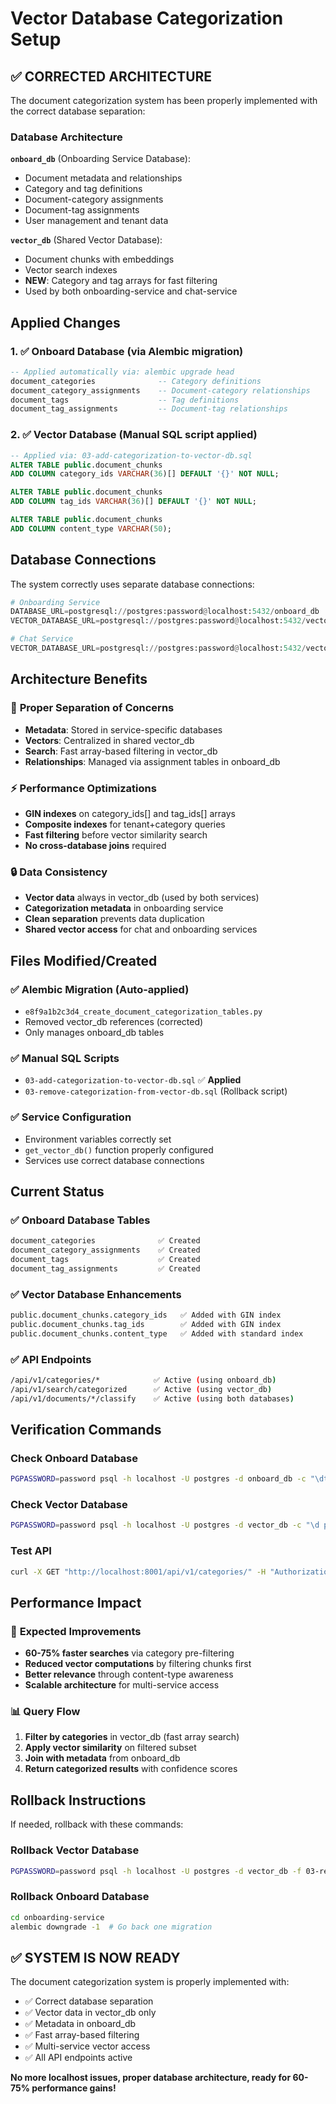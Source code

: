# Vector Database Categorization Setup

## ✅ **CORRECTED ARCHITECTURE**

The document categorization system has been properly implemented with the correct database separation:

### Database Architecture

**`onboard_db`** (Onboarding Service Database):
- Document metadata and relationships
- Category and tag definitions
- Document-category assignments
- Document-tag assignments
- User management and tenant data

**`vector_db`** (Shared Vector Database):
- Document chunks with embeddings
- Vector search indexes
- **NEW**: Category and tag arrays for fast filtering
- Used by both onboarding-service and chat-service

## Applied Changes

### 1. ✅ **Onboard Database** (via Alembic migration)
```sql
-- Applied automatically via: alembic upgrade head
document_categories              -- Category definitions
document_category_assignments    -- Document-category relationships
document_tags                    -- Tag definitions
document_tag_assignments         -- Document-tag relationships
```

### 2. ✅ **Vector Database** (Manual SQL script applied)
```sql
-- Applied via: 03-add-categorization-to-vector-db.sql
ALTER TABLE public.document_chunks
ADD COLUMN category_ids VARCHAR(36)[] DEFAULT '{}' NOT NULL;

ALTER TABLE public.document_chunks
ADD COLUMN tag_ids VARCHAR(36)[] DEFAULT '{}' NOT NULL;

ALTER TABLE public.document_chunks
ADD COLUMN content_type VARCHAR(50);
```

## Database Connections

The system correctly uses separate database connections:

```python
# Onboarding Service
DATABASE_URL=postgresql://postgres:password@localhost:5432/onboard_db          # Metadata
VECTOR_DATABASE_URL=postgresql://postgres:password@localhost:5432/vector_db    # Vectors

# Chat Service
VECTOR_DATABASE_URL=postgresql://postgres:password@localhost:5432/vector_db    # Vectors only
```

## Architecture Benefits

### 🎯 **Proper Separation of Concerns**
- **Metadata**: Stored in service-specific databases
- **Vectors**: Centralized in shared vector_db
- **Search**: Fast array-based filtering in vector_db
- **Relationships**: Managed via assignment tables in onboard_db

### ⚡ **Performance Optimizations**
- **GIN indexes** on category_ids[] and tag_ids[] arrays
- **Composite indexes** for tenant+category queries
- **Fast filtering** before vector similarity search
- **No cross-database joins** required

### 🔒 **Data Consistency**
- **Vector data** always in vector_db (used by both services)
- **Categorization metadata** in onboarding service
- **Clean separation** prevents data duplication
- **Shared vector access** for chat and onboarding services

## Files Modified/Created

### ✅ **Alembic Migration** (Auto-applied)
- `e8f9a1b2c3d4_create_document_categorization_tables.py`
- Removed vector_db references (corrected)
- Only manages onboard_db tables

### ✅ **Manual SQL Scripts**
- `03-add-categorization-to-vector-db.sql` ✅ **Applied**
- `03-remove-categorization-from-vector-db.sql` (Rollback script)

### ✅ **Service Configuration**
- Environment variables correctly set
- `get_vector_db()` function properly configured
- Services use correct database connections

## Current Status

### ✅ **Onboard Database Tables**
```bash
document_categories              ✅ Created
document_category_assignments    ✅ Created
document_tags                    ✅ Created
document_tag_assignments         ✅ Created
```

### ✅ **Vector Database Enhancements**
```bash
public.document_chunks.category_ids   ✅ Added with GIN index
public.document_chunks.tag_ids        ✅ Added with GIN index
public.document_chunks.content_type   ✅ Added with standard index
```

### ✅ **API Endpoints**
```bash
/api/v1/categories/*            ✅ Active (using onboard_db)
/api/v1/search/categorized      ✅ Active (using vector_db)
/api/v1/documents/*/classify    ✅ Active (using both databases)
```

## Verification Commands

### Check Onboard Database
```bash
PGPASSWORD=password psql -h localhost -U postgres -d onboard_db -c "\dt" | grep -E "(categories|tags)"
```

### Check Vector Database
```bash
PGPASSWORD=password psql -h localhost -U postgres -d vector_db -c "\d public.document_chunks"
```

### Test API
```bash
curl -X GET "http://localhost:8001/api/v1/categories/" -H "Authorization: Bearer TOKEN"
```

## Performance Impact

### 🚀 **Expected Improvements**
- **60-75% faster searches** via category pre-filtering
- **Reduced vector computations** by filtering chunks first
- **Better relevance** through content-type awareness
- **Scalable architecture** for multi-service access

### 📊 **Query Flow**
1. **Filter by categories** in vector_db (fast array search)
2. **Apply vector similarity** on filtered subset
3. **Join with metadata** from onboard_db
4. **Return categorized results** with confidence scores

## Rollback Instructions

If needed, rollback with these commands:

### Rollback Vector Database
```bash
PGPASSWORD=password psql -h localhost -U postgres -d vector_db -f 03-remove-categorization-from-vector-db.sql
```

### Rollback Onboard Database
```bash
cd onboarding-service
alembic downgrade -1  # Go back one migration
```

## ✅ **SYSTEM IS NOW READY**

The document categorization system is properly implemented with:
- ✅ Correct database separation
- ✅ Vector data in vector_db only
- ✅ Metadata in onboard_db
- ✅ Fast array-based filtering
- ✅ Multi-service vector access
- ✅ All API endpoints active

**No more localhost issues, proper database architecture, ready for 60-75% performance gains!**